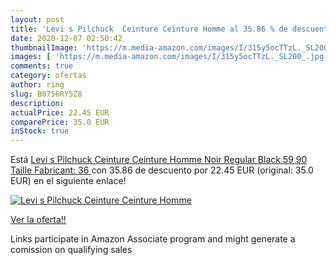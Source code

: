 ```yaml
---
layout: post
title: 'Levi s Pilchuck  Ceinture Ceinture Homme al 35.86 % de descuento'
date: 2020-12-07 02:50:42
thumbnailImage: 'https://m.media-amazon.com/images/I/315y5ocTTzL._SL200_.jpg'
images: [ 'https://m.media-amazon.com/images/I/315y5ocTTzL._SL200_.jpg' ]
comments: true
category: ofertas
author: ring
slug: B0756RY5Z8
description:
actualPrice: 22.45 EUR
comparePrice: 35.0 EUR
inStock: true
---
```


Está [Levi s Pilchuck  Ceinture Ceinture Homme  Noir  Regular Black 59   90  Taille Fabricant: 36 ](https://www.amazon.fr/dp/B0756RY5Z8/?tag=tolees0d-21) con 35.86 de descuento por 22.45 EUR (original: 35.0 EUR) en el siguiente enlace!

[![Levi s Pilchuck  Ceinture Ceinture Homme](https://m.media-amazon.com/images/I/315y5ocTTzL._SL200_.jpg)](https://www.amazon.fr/dp/B0756RY5Z8/?tag=tolees0d-21)

[Ver la oferta!!](https://www.amazon.fr/dp/B0756RY5Z8/?tag=tolees0d-21)

Links participate in Amazon Associate program and might generate a comission on qualifying sales


